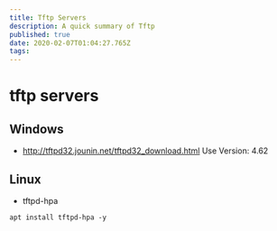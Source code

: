 ```yaml
---
title: Tftp Servers
description: A quick summary of Tftp
published: true
date: 2020-02-07T01:04:27.765Z
tags: 
---
```


# tftp servers

## Windows

* http://tftpd32.jounin.net/tftpd32_download.html Use Version: 4.62

## Linux

* tftpd-hpa
```
apt install tftpd-hpa -y
```